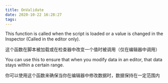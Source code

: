 ```yaml
---
title: OnValidate
date: 2020-10-22 16:28:27
tags:
---
```


This function is called when the script is loaded or a value is changed in the Inspector (Called in the editor only).

这个函数在脚本被加载或在检查器中改变一个值时被调用（仅在编辑器中调用）

You can use this to ensure that when you modify data in an editor, that data stays within a certain range.

你可以使用这个函数来确保当你在编辑器中修改数据时，数据保持在一定范围内
